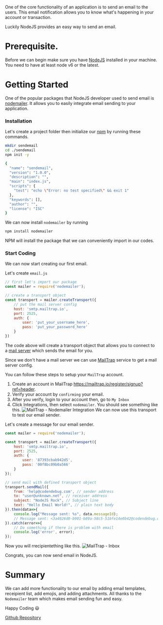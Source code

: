 One of the core functionality of an application is to send an email to the users. This email notification allows you to know what's happening in your account or transaction.

Luckily NodeJS provides an easy way to send an email.

# Prerequisite.

Before we can begin make sure you have [NodeJS](https://nodejs.org/en/) installed in your machine. You need to have at least node v6 or the latest.

# Getting Started

One of the popular packages that NodeJS developer used to send email is [nodemailer](https://nodemailer.com/about/). It allows you to easily integrate email sending to your application.

### Installation
Let's create a project folder then initialize our [npm](https://www.npmjs.com/) by running these commands.
```bash
mkdir sendemail
cd ./sendemail
npm init -y

{
  "name": "sendemail",
  "version": "1.0.0",
  "description": "",
  "main": "index.js",
  "scripts": {
    "test": "echo \"Error: no test specified\" && exit 1"
  },
  "keywords": [],
  "author": "",
  "license": "ISC"
}
```

We can now install `nodemailer` by running
```bash
npm install nodemailer
```

NPM will install the package that we can conveniently import in our codes.

### Start Coding
We can now start creating our first email.

Let's create `email.js`
```javascript
// first let's import our package
const mailer = require('nodemailer');

// create a transport object
const transport = mailer.createTransport({
    // put the mail server config
    host: 'smtp.mailtrap.io',
    port: 2525,
    auth: {
        user: 'put_your_username_here',
        pass: 'put_your_password_here'
    }
})
```

The code above will create a transport object that allows you to connect to a [mail server](https://www.google.com/search?q=mail+server&rlz=1C1CHBF_enPH864PH864&oq=mail+server&aqs=chrome.0.69i59j0i67l5j69i60l2.1283j0j7&sourceid=chrome&ie=UTF-8) which sends the email for you. 

Since we don't have a mail server we can use [MailTrap](https://mailtrap.io/) service to get a mail server config.

You can follow these steps to setup your `MailTrap` account.
1. Create an account in MailTrap https://mailtrap.io/register/signup?ref=header.
2. Verify your account by `confirming` your email.
3. After you verify, login to your account then, go to `My Inbox`
4. Click Integrations, then select `nodemailer`. You should see something like this.
![MailTrap - Nodemailer Integration](./p1.png)
We can now use this transport to test our email sender.

Let's create a message for our email sender.
```javascript
const mailer = require('nodemailer');

const transport = mailer.createTransport({
    host: 'smtp.mailtrap.io',
    port: 2525,
    auth: {
        user: '87393cbab942d5',
        pass: '00f8bc09b0a566'
    }
});

// send mail with defined transport object
transport.sendMail({
    from: 'help@codendebug.com', // sender address
    to: "user@unknown.net", // receiver address
    subject: "NodeJS Rock", // Subject line
    text: "Hello Email World!", // plain text body
}).then(data=>{
    console.log("Message sent: %s", data.messageId);
    // Message sent: <3a4026d0-b901-b89a-58c5-51bfe14e0b42@codendebug.com>
}).catch(error=>{
    // Do something if there is problem with email
    console.log('error', error);
});
```

Now you will rrecipientething like this.
![MailTrap - Inbox](./p2.png)

Congrats, you can now send email in NodeJS.

# Summary 

We can add more functionality to our email by adding email templates, receipient list, add emojis, and adding attachments. All thanks to the `Nodemailer` team which makes email sending fun and easy.

Happy Coding 😃

[Github Repository](https://github.com/code-n-debug/blog-02)
